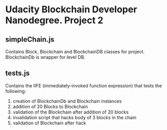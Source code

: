 # Udacity Blockchain Developer Nanodegree. Project 2
## simpleChain.js
Contains Block, Blockchain and BlockchainDB classes for project.
BlockchainDb is wrapper for level DB.
## tests.js
Contains the IIFE (immediately-invoked function expression) that tests the following:
1) creation of BlockchainDb and Blockchain instances
2) addition of 20 Blocks to Blockchain
3) validation of the Blockchain after addition of 20 blocks
4) invalidation script that hacks body of 3 blocks in the chain
5) validation of Blockchain after hack